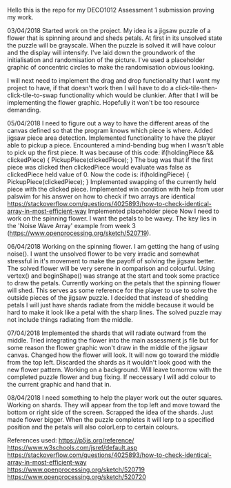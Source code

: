 Hello this is the repo for my DECO1012 Assessment 1 submission proving my work.

03/04/2018
Started work on the project. My idea is a jigsaw puzzle of a flower that is spinning around and sheds petals. At first in its unsolved
state the puzzle will be grayscale. When the puzzle is solved it will have colour and the display will intensify.
I've laid down the groundwork of the initialisation and randomisation of the picture. I've used a placeholder graphic of concentric 
circles to make the randomisation obvious looking.

I will next need to implement the drag and drop functionality that I want my project to have, if that doesn't work then I will have to 
do a click-tile-then-click-tile-to-swap functionality which would be clunkier. After that I will be implementing the flower graphic.
Hopefully it won't be too resource demanding.

05/04/2018
I need to figure out a way to have the different areas of the canvas defined so that the program knows which piece is where. Added 
jigsaw piece area detection. Implemented functionality to have the player able to pickup a piece.
Encountered a mind-bending bug when I wasn't able to pick up the first piece. It was because of this code: 
  if(holdingPiece && clickedPiece) {
    PickupPiece(clickedPiece);
  }
The bug was that if the first piece was clicked then clickedPiece would evaluate was false as clickedPiece held value of 0. 
Now the code is:
  if(holdingPiece) {
    PickupPiece(clickedPiece);
  }
Implemented swapping of the currently held piece with the clicked piece.
Implemented win condition with help from user palswim for his answer on how to check if two arrays are identical
	https://stackoverflow.com/questions/4025893/how-to-check-identical-array-in-most-efficient-way
Implemented placeholder piece
Now I need to work on the spinning flower. I want the petals to be wavey. The key lies in the 'Noise Wave Array' example from
week 3 (https://www.openprocessing.org/sketch/520719).

06/04/2018
Working on the spinning flower. I am getting the hang of using noise(). I want the unsolved flower to be very irradic and 
somewhat stressful in it's movement to make the payoff of solving the jigsaw better. The solved flower will be very serene
in comparison and colourful. Using vertex() and beginShape() was strange at the start and took some practice to draw the 
petals. Currently working on the petals that the spinning flower will shed. This serves as some reference for the player
to use to solve the outside pieces of the jigsaw puzzle. I decided that instead of shedding petals I will just have shards
radiate from the middle because it would be hard to make it look like a petal with the sharp lines. 
The solved puzzle may not include things radiating from the middle.

07/04/2018
Implemented the shards that will radiate outward from the middle. 
Tried integrating the flower into the main assessment js file but for some reason the flower graphic won't
draw in the middle of the jigsaw canvas. Changed how the flower will look. It will now go toward the middle from the top left.
Discarded the shards as it wouldn't look good with the new flower pattern. Working on a background.
Will leave tomorrow with the completed puzzle flower and bug fixing. If neccessary I will add colour to the current graphic
and hand that in.

08/04/2018
I need something to help the player work out the outer squares. Working on shards. They will appear from the top left and move toward
the bottom or right side of the screen.
Scrapped the idea of the shards. Just made flower bigger. 
When the puzzle completes it will lerp to a specified position and the petals will also colorLerp to certain colours.


References used:
https://p5js.org/reference/
https://www.w3schools.com/jsref/default.asp
https://stackoverflow.com/questions/4025893/how-to-check-identical-array-in-most-efficient-way
https://www.openprocessing.org/sketch/520719
https://www.openprocessing.org/sketch/520720